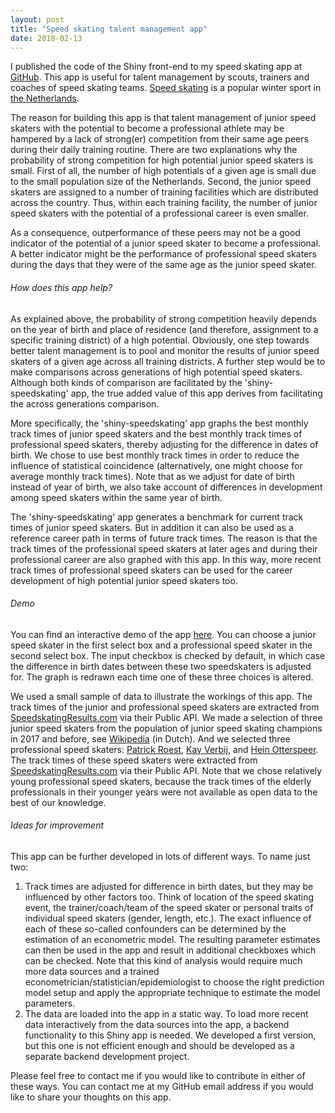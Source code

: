 ```yaml
---
layout: post
title: "Speed skating talent management app"
date: 2018-02-13
---
```


I published the code of the Shiny front-end to my speed skating app at [GitHub](https://github.com/pjastam/shiny-speedskating). This app is useful for talent management by scouts, trainers and coaches of speed skating teams. [Speed skating](https://en.wikipedia.org/wiki/Speed_skating) is a popular winter sport in [the Netherlands](https://en.wikipedia.org/wiki/Netherlands).

The reason for building this app is that talent management of junior speed skaters with the potential to become a professional athlete may be hampered by a lack of strong(er) competition from their same age peers during their daily training routine. There are two explanations why the probability of strong competition for high potential junior speed skaters is small. First of all, the number of high potentials of a given age is small due to the small population size of the Netherlands. Second, the junior speed skaters are assigned to a number of training facilities which are distributed across the country. Thus, within each training facility, the number of junior speed skaters with the potential of a professional career is even smaller.

As a consequence, outperformance of these peers may not be a good indicator of the potential of a junior speed skater to become a professional. A better indicator might be the performance of professional speed skaters during the days that they were of the same age as the junior speed skater.

###### How does this app help?
As explained above, the probability of strong competition heavily depends on the year of birth and place of residence (and therefore, assignment to a specific training district) of a high potential. Obviously, one step towards better talent management is to pool and monitor the results of junior speed skaters of a given age across all training districts. A further step would be to make comparisons across generations of high potential speed skaters. Although both kinds of comparison are facilitated by the 'shiny-speedskating' app, the true added value of this app derives from facilitating the across generations comparison.

More specifically, the 'shiny-speedskating' app graphs the best monthly track times of junior speed skaters and the best monthly track times of professional speed skaters, thereby adjusting for the difference in dates of birth. We chose to use best monthly track times in order to reduce the influence of statistical coincidence (alternatively, one might choose for average monthly track times). Note that as we adjust for date of birth instead of year of birth, we also take account of differences in development among speed skaters within the same year of birth.

The 'shiny-speedskating' app generates a benchmark for current track times of junior speed skaters. But in addition it can also be used as a reference career path in terms of future track times. The reason is that the track times of the professional speed skaters at later ages and during their professional career are also graphed with this app. In this way, more recent track times of professional speed skaters can be used for the career development of high potential junior speed skaters too.

###### Demo

You can find an interactive demo of the app [here](https://pjastam.shinyapps.io/speedskating/). You can choose a junior speed skater in the first select box and a professional speed skater in the second select box. The input checkbox is checked by default, in which case the difference in birth dates between these two speedskaters is adjusted for. The graph is redrawn each time one of these three choices is altered.

We used a small sample of data to illustrate the workings of this app. The track times of the junior and professional speed skaters are extracted from [SpeedskatingResults.com](http://speedskatingresults.com/) via their Public API. We made a selection of three junior speed skaters from the population of junior speed skating champions in 2017 and before, see [Wikipedia](https://nl.wikipedia.org/wiki/Nederlandse_kampioenschappen_schaatsen_junioren) (in Dutch). And we selected three professional speed skaters: [Patrick Roest](https://nl.wikipedia.org/wiki/Patrick_Roest), [Kay Verbij](https://nl.wikipedia.org/wiki/Kai_Verbij), and [Hein Otterspeer](https://nl.wikipedia.org/wiki/Hein_Otterspeer). The track times of these speed skaters were extracted from [SpeedskatingResults.com](http://speedskatingresults.com/) via their Public API. Note that we chose relatively young professional speed skaters, because the track times of the elderly professionals in their younger years were not available as open data to the best of our knowledge.

###### Ideas for improvement

This app can be further developed in lots of different ways. To name just two:

1. Track times are adjusted for difference in birth dates, but they may be influenced by other factors too. Think of location of the speed skating event, the trainer/coach/team of the speed skater or personal traits of individual speed skaters (gender, length, etc.). The exact influence of each of these so-called confounders can be determined by the estimation of an econometric model. The resulting parameter estimates can then be used in the app and result in additional checkboxes which can be checked. Note that this kind of analysis would require much more data sources and a trained econometrician/statistician/epidemiologist to choose the right prediction model setup and apply the appropriate technique to estimate the model parameters.
2. The data are loaded into the app in a static way. To load more recent data interactively from the data sources into the app, a backend functionality to this Shiny app is needed. We developed a first version, but this one is not efficient enough and should be developed as a separate backend development project.
  
Please feel free to contact me if you would like to contribute in either of these ways. You can contact me at my GitHub email address if you would like to share your thoughts on this app.